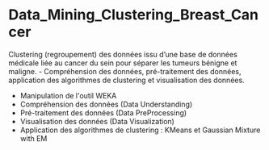 # Data_Mining_Clustering_Breast_Cancer
Clustering (regroupement) des données issu d’une base de données médicale liée au cancer du sein pour séparer les tumeurs bénigne et maligne. - Compréhension des données, pré-traitement des données, application des algorithmes de clustering et visualisation des données.
- Manipulation de l'outil WEKA 
- Compréhension des données (Data Understanding)
- Pré-traitement des données (Data PreProcessing) 
- Visualisation des données (Data Visualization)
- Application des algorithmes de clustering : KMeans et Gaussian Mixture with EM